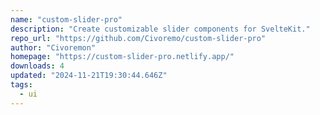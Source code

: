 ```yaml
---
name: "custom-slider-pro"
description: "Create customizable slider components for SvelteKit."
repo_url: "https://github.com/Civoremo/custom-slider-pro"
author: "Civoremon"
homepage: "https://custom-slider-pro.netlify.app/"
downloads: 4
updated: "2024-11-21T19:30:44.646Z"
tags: 
  - ui
---
```

